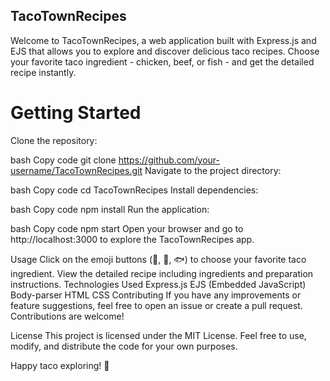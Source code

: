 ## TacoTownRecipes
Welcome to TacoTownRecipes, a web application built with Express.js and EJS that allows you to explore and discover delicious taco recipes. Choose your favorite taco ingredient - chicken, beef, or fish - and get the detailed recipe instantly.

# Getting Started
Clone the repository:

bash
Copy code
git clone https://github.com/your-username/TacoTownRecipes.git
Navigate to the project directory:

bash
Copy code
cd TacoTownRecipes
Install dependencies:

bash
Copy code
npm install
Run the application:

bash
Copy code
npm start
Open your browser and go to http://localhost:3000 to explore the TacoTownRecipes app.

Usage
Click on the emoji buttons (🍗, 🥩, 🐟) to choose your favorite taco ingredient.
View the detailed recipe including ingredients and preparation instructions.
Technologies Used
Express.js
EJS (Embedded JavaScript)
Body-parser
HTML
CSS
Contributing
If you have any improvements or feature suggestions, feel free to open an issue or create a pull request. Contributions are welcome!

License
This project is licensed under the MIT License. Feel free to use, modify, and distribute the code for your own purposes.

Happy taco exploring! 🌮
